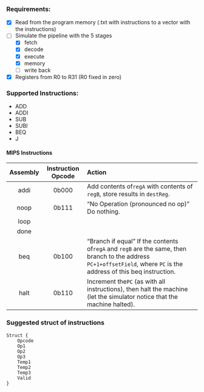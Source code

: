 ### Requirements:

* [X] Read from the program memory (.txt with instructions to a vector with the instructions)
* [ ] Simulate the pipeline with the 5 stages
  * [X] fetch
  * [X] decode
  * [X] execute
  * [X] memory
  * [ ] write back
* [X] Registers from R0 to R31 (R0 fixed in zero)

### Supported Instructions:
- ADD
- ADDI
- SUB
- SUBI
- BEQ
- J

#### MIPS Instructions


| Assembly | Instruction Opcode | Action                                                                                                                                                                  |
| :--------: | :------------------: | :------------------------------------------------------------------------------------------------------------------------------------------------------------------------ |
|   addi   |       0b000       | Add contents of`regA` with contents of `regB`, store results in `destReg`.                                                                                              |
|   noop   |       0b111       | “No Operation (pronounced no op)” Do nothing.                                                                                                                         |
|   loop   |                   |                                                                                                                                                                         |
|   done   |                   |                                                                                                                                                                         |
|   beq   |       0b100       | “Branch if equal” If the contents of`regA` and `regB` are the same, then branch to the address `PC+1+offsetField`, where `PC` is the address of this beq instruction. |
|   halt   |       0b110       | Increment the`PC` (as with all instructions), then halt the machine (let the simulator notice that the machine halted).                                                 |

### Suggested struct of instructions
```
Struct {
    Opcode
    Op1
    Op2
    Op3
    Temp1
    Temp2
    Temp3
    Valid
}
```
